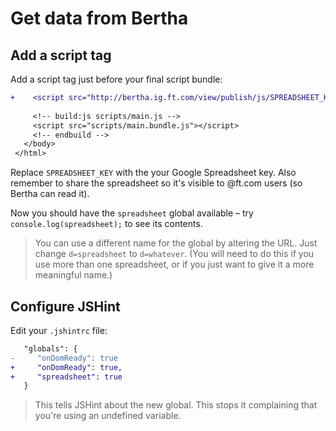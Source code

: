 # Get data from Bertha

## Add a script tag

Add a script tag just before your final script bundle:

```diff
+    <script src="http://bertha.ig.ft.com/view/publish/js/SPREADSHEET_KEY/basic?d=spreadsheet"></script>
 
     <!-- build:js scripts/main.js -->
     <script src="scripts/main.bundle.js"></script>
     <!-- endbuild -->
   </body>
 </html>

```

Replace `SPREADSHEET_KEY` with the your Google Spreadsheet key. Also remember to share the spreadsheet so it's visible to @ft.com users (so Bertha can read it).

Now you should have the `spreadsheet` global available – try `console.log(spreadsheet);` to see its contents.

> You can use a different name for the global by altering the URL. Just change `d=spreadsheet` to `d=whatever`. (You will need to do this if you use more than one spreadsheet, or if you just want to give it a more meaningful name.)


## Configure JSHint

Edit your `.jshintrc` file:

```diff
   "globals": {
-     "onDomReady": true
+     "onDomReady": true,
+     "spreadsheet": true
   }
```

> This tells JSHint about the new global. This stops it complaining that you're using an undefined variable.
